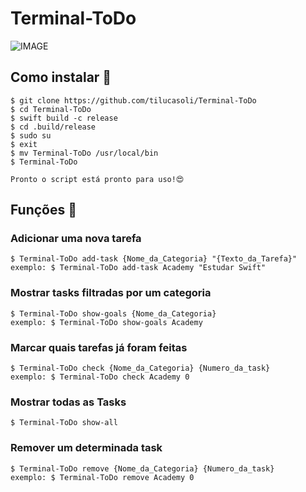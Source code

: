 # Terminal-ToDo 

![IMAGE](https://user-images.githubusercontent.com/62367544/78246026-dc7cdc00-74be-11ea-8ea8-4725f0741ca7.jpg)

## Como instalar 🤩

    $ git clone https://github.com/tilucasoli/Terminal-ToDo
    $ cd Terminal-ToDo
    $ swift build -c release
    $ cd .build/release
    $ sudo su
    $ exit
    $ mv Terminal-ToDo /usr/local/bin
    $ Terminal-ToDo
    
    Pronto o script está pronto para uso!😍

## Funções 🤯
### Adicionar uma nova tarefa
    $ Terminal-ToDo add-task {Nome_da_Categoria} "{Texto_da_Tarefa}"
    exemplo: $ Terminal-ToDo add-task Academy "Estudar Swift"
    
### Mostrar tasks filtradas por um categoria
    $ Terminal-ToDo show-goals {Nome_da_Categoria}
    exemplo: $ Terminal-ToDo show-goals Academy
    
### Marcar quais tarefas já foram feitas
    $ Terminal-ToDo check {Nome_da_Categoria} {Numero_da_task}
    exemplo: $ Terminal-ToDo check Academy 0
    
### Mostrar todas as Tasks
    $ Terminal-ToDo show-all

### Remover um determinada task
    $ Terminal-ToDo remove {Nome_da_Categoria} {Numero_da_task}
    exemplo: $ Terminal-ToDo remove Academy 0

